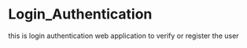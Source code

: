 # Login_Authentication 
this is login authentication web application to verify or register the user

